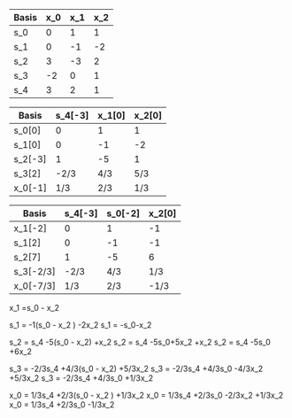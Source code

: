 | Basis | x_0 | x_1 | x_2 |
| ----- | --- | --- | --- |
| s_0   | 0   | 1   | 1   |
| s_1   | 0   | -1  | -2  |
| s_2   | 3   | -3  | 2   |
| s_3   | -2  | 0   | 1   |
| s_4   | 3   | 2   | 1   |

| Basis   | s_4[-3] | x_1[0] | x_2[0] |
| ------- | ------- | ------ | ------ |
| s_0[0]  | 0       | 1      | 1      |
| s_1[0]  | 0       | -1     | -2     |
| s_2[-3] | 1       | -5     | 1      |
| s_3[2]  | -2/3    | 4/3    | 5/3    |
| x_0[-1] | 1/3     | 2/3    | 1/3    |

| Basis     | s_4[-3] | s_0[-2] | x_2[0] |
| --------- | ------- | ------- | ------ |
| x_1[-2]   | 0       | 1       | -1     |
| s_1[2]    | 0       | -1      | -1     |
| s_2[7]    | 1       | -5      | 6      |
| s_3[-2/3] | -2/3    | 4/3     | 1/3    |
| x_0[-7/3] | 1/3     | 2/3     | -1/3   |

x_1 =s_0 - x_2 

s_1 = -1(s_0 - x_2 ) -2x_2
s_1 = -s_0-x_2 

s_2 = s_4 -5(s_0 - x_2) +x_2
s_2 = s_4 -5s_0+5x_2 +x_2 
s_2 = s_4 -5s_0 +6x_2

s_3 = -2/3s_4 +4/3(s_0 - x_2) +5/3x_2
s_3 = -2/3s_4 +4/3s_0 -4/3x_2 +5/3x_2
s_3 = -2/3s_4 +4/3s_0 +1/3x_2

x_0 = 1/3s_4 +2/3(s_0 - x_2 ) +1/3x_2
x_0 = 1/3s_4 +2/3s_0 -2/3x_2 +1/3x_2
x_0 = 1/3s_4 +2/3s_0 -1/3x_2